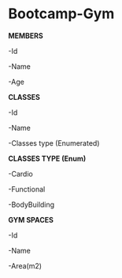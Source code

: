 # Bootcamp-Gym

**MEMBERS**

-Id

-Name

-Age

**CLASSES**

-Id

-Name

-Classes type (Enumerated)

**CLASSES TYPE (Enum)**

-Cardio

-Functional

-BodyBuilding

**GYM SPACES**

-Id

-Name

-Area(m2)
